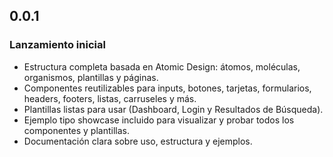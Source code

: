 ## 0.0.1

### Lanzamiento inicial

- Estructura completa basada en Atomic Design: átomos, moléculas, organismos, plantillas y páginas.
- Componentes reutilizables para inputs, botones, tarjetas, formularios, headers, footers, listas, carruseles y más.
- Plantillas listas para usar (Dashboard, Login y Resultados de Búsqueda).
- Ejemplo tipo showcase incluido para visualizar y probar todos los componentes y plantillas.
- Documentación clara sobre uso, estructura y ejemplos.
